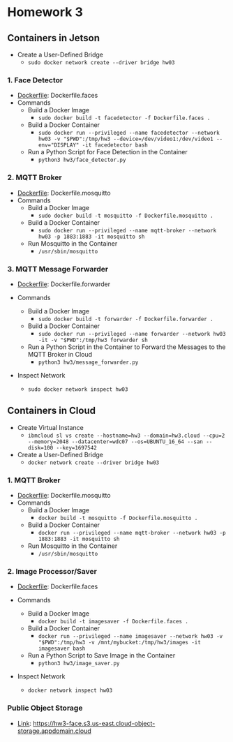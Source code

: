# Homework 3
## Containers in Jetson
  * Create a User-Defined Bridge
    - `sudo docker network create --driver bridge hw03`
### 1. Face Detector
  * [Dockerfile](https://github.com/leebona/w251/tree/master/HW3/Dockerfile.faces): Dockerfile.faces
  * Commands
    * Build a Docker Image
      - `sudo docker build -t facedetector -f Dockerfile.faces .`
    * Build a Docker Container
      - `sudo docker run --privileged --name facedetector --network hw03 -v "$PWD":/tmp/hw3 --device=/dev/video1:/dev/video1 --env="DISPLAY" -it facedetector bash`
    * Run a Python Script for Face Detection in the Container
      - `python3 hw3/face_detector.py`

### 2. MQTT Broker
  * [Dockerfile](https://github.com/leebona/w251/tree/master/HW3/Dockerfile.mosquitto): Dockerfile.mosquitto
  * Commands
    * Build a Docker Image
      - `sudo docker build -t mosquitto -f Dockerfile.mosquitto .`
    * Build a Docker Container
      - `sudo docker run --privileged --name mqtt-broker --network hw03 -p 1883:1883 -it mosquitto sh`
    * Run Mosquitto in the Container
      - `/usr/sbin/mosquitto`

### 3. MQTT Message Forwarder
  * [Dockerfile](https://github.com/leebona/w251/tree/master/HW3/Dockerfile.forwarder): Dockerfile.forwarder
  * Commands
    * Build a Docker Image
      - `sudo docker build -t forwarder -f Dockerfile.forwarder .`
    * Build a Docker Container
      - `sudo docker run --privileged --name forwarder --network hw03 -it -v "$PWD":/tmp/hw3 forwarder sh`
    * Run a Python Script in the Container to Forward the Messages to the MQTT Broker in Cloud
      - `python3 hw3/message_forwarder.py`

  * Inspect Network
    - `sudo docker network inspect hw03`

## Containers in Cloud
  * Create Virtual Instance
    - `ibmcloud sl vs create --hostname=hw3 --domain=hw3.cloud --cpu=2 --memory=2048 --datacenter=wdc07 --os=UBUNTU_16_64 --san --disk=100 --key=1697542`
  * Create a User-Defined Bridge
    - `docker network create --driver bridge hw03`
### 1. MQTT Broker
  * [Dockerfile](https://github.com/leebona/w251/tree/master/HW3/Dockerfile.mosquitto): Dockerfile.mosquitto
  * Commands
    * Build a Docker Image
      - `docker build -t mosquitto -f Dockerfile.mosquitto .`
    * Build a Docker Container
      - `docker run --privileged --name mqtt-broker --network hw03 -p 1883:1883 -it mosquitto sh`
    * Run Mosquitto in the Container
      - `/usr/sbin/mosquitto`
### 2. Image Processor/Saver
  * [Dockerfile](https://github.com/leebona/w251/tree/master/HW3/Dockerfile.faces): Dockerfile.faces
  * Commands
    * Build a Docker Image
      - `docker build -t imagesaver -f Dockerfile.faces .`
    * Build a Docker Container
      - `docker run --privileged --name imagesaver --network hw03 -v "$PWD":/tmp/hw3 -v /mnt/mybucket:/tmp/hw3/images -it imagesaver bash`
    * Run a Python Script to Save Image in the Container
      - `python3 hw3/image_saver.py`

  * Inspect Network
    - `docker network inspect hw03`

### Public Object Storage
  * [Link](https://hw3-face.s3.us-east.cloud-object-storage.appdomain.cloud): https://hw3-face.s3.us-east.cloud-object-storage.appdomain.cloud
